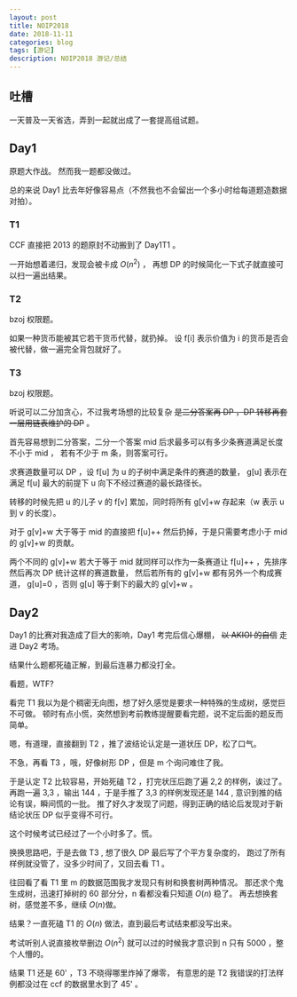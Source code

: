 ```yaml
---
layout: post
title: NOIP2018
date: 2018-11-11
categories: blog
tags: [游记]
description: NOIP2018 游记/总结
---
```


## 吐槽

一天普及一天省选，弄到一起就出成了一套提高组试题。

## Day1

原题大作战。
然而我一题都没做过。

总的来说 Day1 比去年好像容易点（不然我也不会留出一个多小时给每道题造数据对拍）。

### T1

CCF 直接把 2013 的题原封不动搬到了 Day1T1 。

一开始想着递归，发现会被卡成 $O(n^2)$ ，
再想 DP 的时候简化一下式子就直接可以扫一遍出结果。

### T2

bzoj 权限题。

如果一种货币能被其它若干货币代替，就扔掉。
设 f[i] 表示价值为 i 的货币是否会被代替，做一遍完全背包就好了。

### T3

bzoj 权限题。

听说可以二分加贪心，不过我考场想的比较复杂 ~~是二分答案再 DP ，DP 转移再套一层用链表维护的 DP~~ 。

首先容易想到二分答案，二分一个答案 mid 后求最多可以有多少条赛道满足长度不小于 mid ，
若有不少于 m 条，则答案可行。

求赛道数量可以 DP ，设 f[u] 为 u 的子树中满足条件的赛道的数量，
g[u] 表示在满足 f[u] 最大的前提下 u 向下不经过赛道的最长路径长。

转移的时候先把 u 的儿子 v 的 f[v] 累加，同时将所有 g[v]+w 存起来（w 表示 u 到 v 的长度）。

对于 g[v]+w 大于等于 mid 的直接把 f[u]++ 然后扔掉，于是只需要考虑小于 mid 的 g[v]+w 的贡献。

两个不同的 g[v]+w 若大于等于 mid 就同样可以作为一条赛道让 f[u]++ ，先排序然后再次 DP 统计这样的赛道数量，
然后若所有的 g[v]+w 都有另外一个构成赛道， g[u]=0 ，否则 g[u] 等于剩下的最大的 g[v]+w 。

## Day2

Day1 的比赛对我造成了巨大的影响，Day1 考完后信心爆棚， ~~以 AKIOI 的自信~~ 走进 Day2 考场。

结果什么题都死磕正解，到最后连暴力都没打全。

看题，WTF?

看完 T1 我以为是个稠密无向图，想了好久感觉是要求一种特殊的生成树，感觉巨不可做。
顿时有点小慌，突然想到考前教练提醒要看完题，说不定后面的题反而简单。

嗯，有道理，直接翻到 T2 ，推了波结论认定是一道状压 DP，松了口气。

不急，再看 T3 ，哦，好像树形 DP ，但是 m 个询问难住了我。

于是认定 T2 比较容易，开始死磕 T2 ，打完状压后跑了遍 2,2 的样例，诶过了。
再跑一遍 3,3 ，输出 144 ，于是手推了 3,3 的样例发现还是 144 ,
意识到推的结论有误，瞬间慌的一批。
推了好久才发现了问题，得到正确的结论后发现对于新结论状压 DP 似乎变得不可行。

这个时候考试已经过了一个小时多了。慌。

换换思路吧，于是去做 T3 , 想了很久 DP 最后写了个平方复杂度的，
跑过了所有样例就没管了，没多少时间了，又回去看 T1 。

往回看了看 T1 里 m 的数据范围我才发现只有树和换套树两种情况。
那还求个鬼生成树，迅速打掉树的 60 部分分，n 看都没看只知道 $O(n)$ 稳了。
再去想换套树，感觉差不多，继续 $O(n)$做。

结果？一直死磕 T1 的 $O(n)$ 做法，直到最后考试结束都没写出来。

考试听别人说直接枚举删边 $O(n^2)$ 就可以过的时候我才意识到 n 只有 5000 ，整个人懵的。

结果 T1 还是 60' ，T3 不晓得哪里炸掉了爆零，
有意思的是 T2 我错误的打法样例都没过在 ccf 的数据里水到了 45' 。
